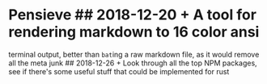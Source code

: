 # Pensieve ## 2018-12-20 + A tool for rendering markdown to 16 color ansi

terminal output, better than `bat`ing a raw markdown file, as it would remove
all the meta junk ## 2018-12-26 + Look through all the top NPM packages, see if
there's some useful stuff that could be implemented for rust

